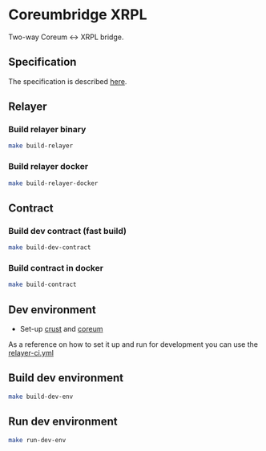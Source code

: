 # Coreumbridge XRPL

Two-way Coreum <-> XRPL bridge.

## Specification

The specification is described [here](spec/spec.md).

## Relayer

### Build relayer binary

```bash 
make build-relayer
```

### Build relayer docker

```bash 
make build-relayer-docker
```

## Contract

### Build dev contract (fast build)

```bash 
make build-dev-contract
```

### Build contract in docker

```bash 
make build-contract
```

## Dev environment

* Set-up [crust](https://github.com/CoreumFoundation/crust) and [coreum](https://github.com/CoreumFoundation/coreum)

As a reference on how to set it up and run for development you can use
the [relayer-ci.yml](.github/workflows/relayer-ci.yml)

## Build dev environment

```bash
make build-dev-env
```

## Run dev environment

```bash
make run-dev-env
```

